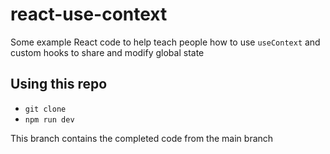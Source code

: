 # react-use-context

Some example React code to help teach people how to use `useContext` and custom hooks to share and modify global state

## Using this repo

- `git clone`
- `npm run dev`

This branch contains the completed code from the main branch
